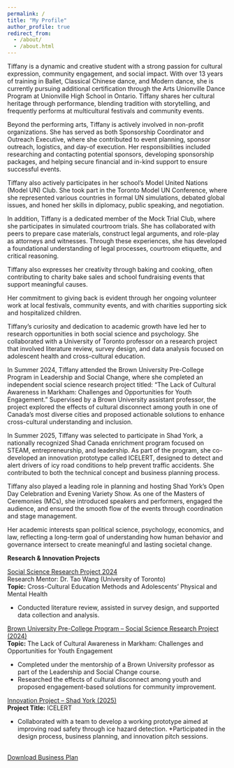 ```yaml
---
permalink: /
title: "My Profile"
author_profile: true
redirect_from: 
  - /about/
  - /about.html
---
```


Tiffany is a dynamic and creative student with a strong passion for cultural expression, community engagement, and social impact. With over 13 years of training in Ballet, Classical Chinese dance, and Modern dance, she is currently pursuing additional certification through the Arts Unionville Dance Program at Unionville High School in Ontario. Tiffany shares her cultural heritage through performance, blending tradition with storytelling, and frequently performs at multicultural festivals and community events.

Beyond the performing arts, Tiffany is actively involved in non-profit organizations. She has served as both Sponsorship Coordinator and Outreach Executive, where she contributed to event planning, sponsor outreach, logistics, and day-of execution. Her responsibilities included researching and contacting potential sponsors, developing sponsorship packages, and helping secure financial and in-kind support to ensure successful events.

Tiffany also actively participates in her school’s Model United Nations (Model UN) Club. She took part in the Toronto Model UN Conference, where she represented various countries in formal UN simulations, debated global issues, and honed her skills in diplomacy, public speaking, and negotiation.

In addition, Tiffany is a dedicated member of the Mock Trial Club, where she participates in simulated courtroom trials. She has collaborated with peers to prepare case materials, construct legal arguments, and role-play as attorneys and witnesses. Through these experiences, she has developed a foundational understanding of legal processes, courtroom etiquette, and critical reasoning.

Tiffany also expresses her creativity through baking and cooking, often contributing to charity bake sales and school fundraising events that support meaningful causes.

Her commitment to giving back is evident through her ongoing volunteer work at local festivals, community events, and with charities supporting sick and hospitalized children.

Tiffany’s curiosity and dedication to academic growth have led her to research opportunities in both social science and psychology. She collaborated with a University of Toronto professor on a research project that involved literature review, survey design, and data analysis focused on adolescent health and cross-cultural education.

In Summer 2024, Tiffany attended the Brown University Pre-College Program in Leadership and Social Change, where she completed an independent social science research project titled:
“The Lack of Cultural Awareness in Markham: Challenges and Opportunities for Youth Engagement.”
Supervised by a Brown University assistant professor, the project explored the effects of cultural disconnect among youth in one of Canada’s most diverse cities and proposed actionable solutions to enhance cross-cultural understanding and inclusion.

In Summer 2025, Tiffany was selected to participate in Shad York, a nationally recognized Shad Canada enrichment program focused on STEAM, entrepreneurship, and leadership. As part of the program, she co-developed an innovation prototype called ICELERT, designed to detect and alert drivers of icy road conditions to help prevent traffic accidents. She contributed to both the technical concept and business planning process.

Tiffany also played a leading role in planning and hosting Shad York’s Open Day Celebration and Evening Variety Show. As one of the Masters of Ceremonies (MCs), she introduced speakers and performers, engaged the audience, and ensured the smooth flow of the events through coordination and stage management.

Her academic interests span political science, psychology, economics, and law, reflecting a long-term goal of understanding how human behavior and governance intersect to create meaningful and lasting societal change.

**Research & Innovation Projects**

<a href="https://tiffanyjtfu.github.io/TiffanyFu/teaching/SocialScienceResearchProject" target='_blank'>Social Science Research Project 2024</a>
<br>Research Mentor: Dr. Tao Wang (University of Toronto)
<br>**Topic:** Cross-Cultural Education Methods and Adolescents’ Physical and Mental Health
* Conducted literature review, assisted in survey design, and supported data collection and analysis.

<a href="https://tiffanyjtfu.github.io/TiffanyFu/teaching/SocialScienceResearchProject" target='_blank'>Brown University Pre-College Program – Social Science Research Project (2024)</a>
<br>**Topic:** The Lack of Cultural Awareness in Markham: Challenges and Opportunities for Youth Engagement
* Completed under the mentorship of a Brown University professor as part of the Leadership and Social Change course.
* Researched the effects of cultural disconnect among youth and proposed engagement-based solutions for community improvement.

<a href="https://tiffanyjtfu.github.io/TiffanyFu/teaching/SocialScienceResearchProject" target='_blank'>Innovation Project – Shad York (2025)</a>
<br>**Project Title:** ICELERT
* Collaborated with a team to develop a working prototype aimed at improving road safety through ice hazard detection.
*Participated in the design process, business planning, and innovation pitch sessions.

<br><a href="https://tiffanyjtfu.github.io/TiffanyFu/files/ICELERT - Business Plan.pdf" target="_blank" rel="noopener noreferrer">Download Business Plan</a>



